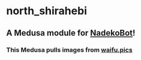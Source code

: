 # north_shirahebi
## A Medusa module for [NadekoBot](https://gitlab.com/kwoth/nadekobot)!

### This Medusa pulls images from [waifu.pics](https://waifu.pics/)